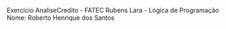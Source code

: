 Exercício AnaliseCredito - FATEC Rubens Lara - Lógica de Programação <br>
Nome: Roberto Henrique dos Santos
